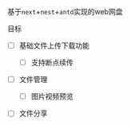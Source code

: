 
基于`next`+`nest`+`antd`实现的web网盘

目标
- [ ] 基础文件上传下载功能
  - [ ] 支持断点续传

- [ ] 文件管理
  -[ ] 图片视频预览

- [ ] 文件分享
  


